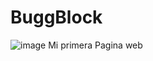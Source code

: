 # BuggBlock
![image](https://github.com/JDAA4/BuggBlock/assets/116245157/65daf13c-2535-4d8d-affb-3b8539ea917c)
Mi primera Pagina web

